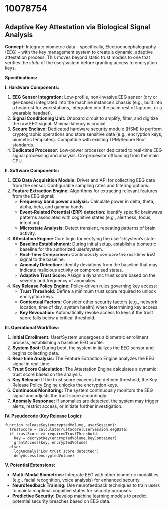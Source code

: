 # 10078754

## Adaptive Key Attestation via Biological Signal Analysis

**Concept:** Integrate biometric data – specifically, Electroencephalography (EEG) – with the key management system to create a dynamic, adaptive attestation process. This moves beyond static trust models to one that verifies the *state* of the user/system before granting access to encryption keys.

**Specifications:**

**I. Hardware Components:**

1.  **EEG Sensor Integration:** Low-profile, non-invasive EEG sensor (dry or gel-based) integrated into the machine instance’s chassis (e.g., built into a headrest for workstations, integrated into the palm rest of laptops, or a wearable headset).
2.  **Signal Conditioning Unit:** Onboard circuit to amplify, filter, and digitize the raw EEG signal. Minimal latency is crucial.
3.  **Secure Enclave:** Dedicated hardware security module (HSM) to perform cryptographic operations and store sensitive data (e.g., encryption keys, biometric templates). Compatible with existing TPM/Secure Boot standards.
4.  **Dedicated Processor:** Low-power processor dedicated to real-time EEG signal processing and analysis. Co-processor offloading from the main CPU.

**II. Software Components:**

1.  **EEG Data Acquisition Module:** Driver and API for collecting EEG data from the sensor. Configurable sampling rates and filtering options.
2.  **Feature Extraction Engine:** Algorithms for extracting relevant features from the EEG signal:
    *   **Frequency band power analysis:** Calculate power in delta, theta, alpha, beta, and gamma bands.
    *   **Event-Related Potential (ERP) detection:** Identify specific brainwave patterns associated with cognitive states (e.g., alertness, focus, intention).
    *   **Microstate Analysis:** Detect transient, repeating patterns of brain activity.
3.  **Attestation Engine:** Core logic for verifying the user's/system’s state:
    *   **Baseline Establishment:** During initial setup, establish a biometric baseline for the authorized user/system.
    *   **Real-Time Comparison:** Continuously compare the real-time EEG signal to the baseline.
    *   **Anomaly Detection:** Identify deviations from the baseline that may indicate malicious activity or compromised states.
    *   **Adaptive Trust Score:** Assign a dynamic trust score based on the severity and frequency of anomalies.
4.  **Key Release Policy Engine:** Policy-driven rules governing key access:
    *   **Trust Threshold:** Define a minimum trust score required to unlock encryption keys.
    *   **Contextual Factors:** Consider other security factors (e.g., network location, time of day, system health) when determining key access.
    *   **Key Revocation:** Automatically revoke access to keys if the trust score falls below a critical threshold.

**III. Operational Workflow:**

1.  **Initial Enrollment:** User/System undergoes a biometric enrollment process, establishing a baseline EEG profile.
2.  **System Boot:** During boot, the system initializes the EEG sensor and begins collecting data.
3.  **Real-time Analysis:** The Feature Extraction Engine analyzes the EEG signal in real-time.
4.  **Trust Score Calculation:** The Attestation Engine calculates a dynamic trust score based on the analysis.
5.  **Key Release:** If the trust score exceeds the defined threshold, the Key Release Policy Engine unlocks the encryption keys.
6.  **Continuous Monitoring:** The system continuously monitors the EEG signal and adjusts the trust score accordingly.
7.  **Anomaly Response:** If anomalies are detected, the system may trigger alerts, restrict access, or initiate further investigation.

**IV. Pseudocode (Key Release Logic):**

```
function releaseKey(encryptedVolume, userSession):
  trustScore = calculateTrustScore(userSession.eegData)
  if trustScore >= requiredTrustThreshold:
    key = decryptKey(encryptedVolume.keyContainer)
    grantAccess(key, encryptedVolume)
  else:
    logAnomaly("Low trust score detected")
    denyAccess(encryptedVolume)
```

**V. Potential Extensions:**

*   **Multi-Modal Biometrics:** Integrate EEG with other biometric modalities (e.g., facial recognition, voice analysis) for enhanced security.
*   **Neurofeedback Training:** Use neurofeedback techniques to train users to maintain optimal cognitive states for security purposes.
*   **Predictive Security:** Develop machine learning models to predict potential security breaches based on EEG data.